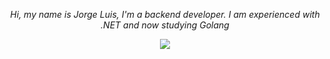 <div align="center">

*Hi, my name is Jorge Luis, I'm a backend developer. I am experienced with .NET and now studying Golang*

<picture>
  <source
    srcset="https://github-readme-stats.vercel.app/api?username=Jorgeluisreis&show_icons=true&theme=dark"
    media="(prefers-color-scheme: dark)"
  />
  <source
    srcset="https://github-readme-stats.vercel.app/api?username=Jorgeluisreis&show_icons=true"
    media="(prefers-color-scheme: light), (prefers-color-scheme: no-preference)"
  />
  <img src="https://github-readme-stats.vercel.app/api?username=Jorgeluisreis&show_icons=true" />
</picture>

</div>
